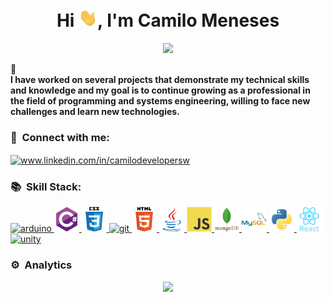 <h1 align="center">Hi <img src="https://raw.githubusercontent.com/ABSphreak/ABSphreak/master/gifs/Hi.gif" width="30px">, I'm Camilo Meneses</h1>

<p align="center">
  <a href="https://github.com/GitDevCamilo"><img src="https://readme-typing-svg.herokuapp.com?font=Time+New+Roman&color=%36BCF7FF&size=25&center=true&vCenter=true&width=600&height=50&lines=Systems+Engineer;Web+Developer;Software+Developer;Freelancer;Always+learning+new+things">    </a>
</p>

💬 <br />
**I have worked on several projects that demonstrate my technical skills and knowledge and my goal is to continue growing as a professional in the field of programming and systems engineering, willing to face new challenges and learn new technologies.**

### 📱 &nbsp;Connect with me:
<p align="left">
<a href="https://linkedin.com/in/camilodevelopersw" target="_blank" rel="noreferrer"><img align="center" src="https://raw.githubusercontent.com/rahuldkjain/github-profile-readme-generator/master/src/images/icons/Social/linked-in-alt.svg" alt="www.linkedin.com/in/camilodevelopersw" height="30" width="40" /></a>
</p>

### 📚 &nbsp;Skill Stack:
<p align="left"> <a href="https://www.arduino.cc/" target="_blank" rel="noreferrer"> <img src="https://cdn.worldvectorlogo.com/logos/arduino-1.svg" alt="arduino" width="40" height="40"/> </a> <a href="https://www.w3schools.com/cs/" target="_blank" rel="noreferrer"> <img src="https://raw.githubusercontent.com/devicons/devicon/master/icons/csharp/csharp-original.svg" alt="csharp" width="40" height="40"/> </a> <a href="https://www.w3schools.com/css/" target="_blank" rel="noreferrer"> <img src="https://raw.githubusercontent.com/devicons/devicon/master/icons/css3/css3-original-wordmark.svg" alt="css3" width="40" height="40"/> </a> <a href="https://git-scm.com/" target="_blank" rel="noreferrer"> <img src="https://www.vectorlogo.zone/logos/git-scm/git-scm-icon.svg" alt="git" width="40" height="40"/> </a> <a href="https://www.w3.org/html/" target="_blank" rel="noreferrer"> <img src="https://raw.githubusercontent.com/devicons/devicon/master/icons/html5/html5-original-wordmark.svg" alt="html5" width="40" height="40"/> </a> <a href="https://www.java.com" target="_blank" rel="noreferrer"> <img src="https://raw.githubusercontent.com/devicons/devicon/master/icons/java/java-original.svg" alt="java" width="40" height="40"/> </a> <a href="https://developer.mozilla.org/en-US/docs/Web/JavaScript" target="_blank" rel="noreferrer"> <img src="https://raw.githubusercontent.com/devicons/devicon/master/icons/javascript/javascript-original.svg" alt="javascript" width="40" height="40"/> </a> <a href="https://www.mongodb.com/" target="_blank" rel="noreferrer"> <img src="https://raw.githubusercontent.com/devicons/devicon/master/icons/mongodb/mongodb-original-wordmark.svg" alt="mongodb" width="40" height="40"/> </a> <a href="https://www.mysql.com/" target="_blank" rel="noreferrer"> <img src="https://raw.githubusercontent.com/devicons/devicon/master/icons/mysql/mysql-original-wordmark.svg" alt="mysql" width="40" height="40"/> </a> <a href="https://www.python.org" target="_blank" rel="noreferrer"> <img src="https://raw.githubusercontent.com/devicons/devicon/master/icons/python/python-original.svg" alt="python" width="40" height="40"/> </a> <a href="https://reactjs.org/" target="_blank" rel="noreferrer"> <img src="https://raw.githubusercontent.com/devicons/devicon/master/icons/react/react-original-wordmark.svg" alt="react" width="40" height="40"/> </a> <a href="https://unity.com/" target="_blank" rel="noreferrer"> <img src="https://www.vectorlogo.zone/logos/unity3d/unity3d-icon.svg" alt="unity" width="40" height="40"/> </a> </p>

### ⚙️ &nbsp;Analytics

<p align="center">
<a href="https://github.com/GitDevCamilo" target="_blank" rel="noreferrer">
  <img height="180em" src="https://github-readme-stats-eight-theta.vercel.app/api/top-langs/?username=GitDevCamilo&layout=compact&langs_count=8&theme=algolia"/>
</a>
</p>

<!--
Hola, mi nombre es ###Camilo Meneses 👋
Freelance ###Frond-End 
------------------------------------------------------------------------------------------------------------------------------------------
I have worked on several projects that demonstrate my technical skills and knowledge and my goal is to continue growing as a professional in the field of programming and systems engineering, willing to face new challenges and learn new technologies.
------------------------------------------------------------------------------------------------------------------------------------------
###Socials: 

![](<i class="fi fi-brands-linkedin"></i>)
------------------------------------------------------------------------------------------------------------------------------------------
###skill stack:
C# CSS3 JavaScript HTML5 Python AWS React MySQL Adobe Photoshop Figma Trello

**AdrianCamilo04/AdrianCamilo04** is a ✨ _special_ ✨ repository because its `README.md` (this file) appears on your GitHub profile.

Here are some ideas to get you started:

- 🔭 I’m currently working on ...
- 🌱 I’m currently learning ...
- 👯 I’m looking to collaborate on ...
- 🤔 I’m looking for help with ...
- 💬 Ask me about ...
- 📫 How to reach me: ...
- 😄 Pronouns: ...
- ⚡ Fun fact: ...
-->
